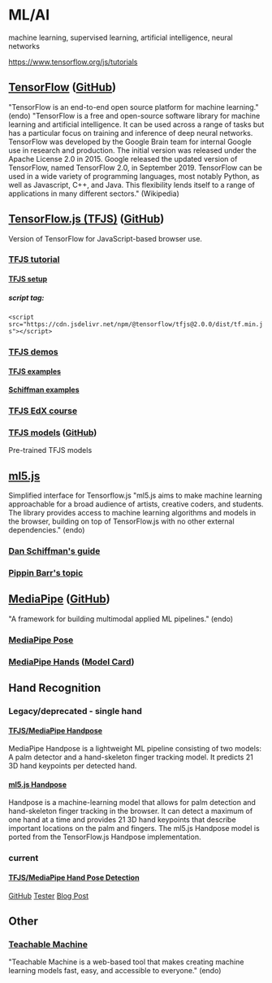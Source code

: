 # ML/AI

machine learning, supervised learning, artificial intelligence, neural networks  


 https://www.tensorflow.org/js/tutorials


## [TensorFlow](https://www.tensorflow.org/) ([GitHub](https://github.com/tensorflow/tensorflow))
"TensorFlow is an end-to-end open source platform for machine learning." (endo)
"TensorFlow is a free and open-source software library for machine learning and artificial intelligence. It can be used across a range of tasks but has a particular focus on training and inference of deep neural networks.
TensorFlow was developed by the Google Brain team for internal Google use in research and production. The initial version was released under the Apache License 2.0 in 2015. Google released the updated version of TensorFlow, named TensorFlow 2.0, in September 2019.
TensorFlow can be used in a wide variety of programming languages, most notably Python, as well as Javascript, C++, and Java. This flexibility lends itself to a range of applications in many different sectors." (Wikipedia)

## [TensorFlow.js (TFJS)](https://www.tensorflow.org/js/) ([GitHub](https://github.com/tensorflow/tfjs))
Version of TensorFlow for JavaScript-based browser use.
### [TFJS tutorial](https://www.tensorflow.org/js/tutorials)
#### [TFJS setup](https://www.tensorflow.org/js/tutorials/setup)
##### script tag:
`<script src="https://cdn.jsdelivr.net/npm/@tensorflow/tfjs@2.0.0/dist/tf.min.js"></script>`
### [TFJS demos](https://www.tensorflow.org/js/demos)
#### [TFJS examples](https://github.com/tensorflow/tfjs-examples)
#### [Schiffman examples](https://github.com/shiffman/Tensorflow-JS-Examples)
### [TFJS EdX course](https://learning.edx.org/course/course-v1:Google+WebML102+3T2021/home)
### [TFJS models](https://www.tensorflow.org/js/models) ([GitHub](https://github.com/tensorflow/tfjs-models))
Pre-trained TFJS models


## [ml5.js](https://ml5js.org/)
Simplified interface for Tensorflow.js
"ml5.js aims to make machine learning approachable for a broad audience of artists, creative coders, and students. The library provides access to machine learning algorithms and models in the browser, building on top of TensorFlow.js with no other external dependencies." (endo)
### [Dan Schiffman's guide](https://www.youtube.com/watch?v=jmznx0Q1fP0)
### [Pippin Barr's topic](https://pippinbarr.github.io/cart263/topics/ai/introducing-ml5js.html)


## [MediaPipe](https://google.github.io/mediapipe/) ([GitHub](https://github.com/google/mediapipe))
"A framework for building multimodal applied ML pipelines." (endo)
### [MediaPipe Pose](https://google.github.io/mediapipe/solutions/pose.html)
### [MediaPipe Hands](https://google.github.io/mediapipe/solutions/hands.html) ([Model Card](https://drive.google.com/file/d/1-rmIgTfuCbBPW_IFHkh3f0-U_lnGrWpg/view))

## Hand Recognition
### Legacy/deprecated - single hand
#### [TFJS/MediaPipe Handpose](https://github.com/tensorflow/tfjs-models/tree/master/handpose)
MediaPipe Handpose is a lightweight ML pipeline consisting of two models: A palm detector and a hand-skeleton finger tracking model. It predicts 21 3D hand keypoints per detected hand.
#### [ml5.js Handpose](https://learn.ml5js.org/#/reference/handpose)
Handpose is a machine-learning model that allows for palm detection and hand-skeleton finger tracking in the browser. It can detect a maximum of one hand at a time and provides 21 3D hand keypoints that describe important locations on the palm and fingers.
The ml5.js Handpose model is ported from the TensorFlow.js Handpose implementation.
### current
#### [TFJS/MediaPipe Hand Pose Detection]()
[GitHub](https://github.com/tensorflow/tfjs-models/tree/master/hand-pose-detection)
[Tester](https://storage.googleapis.com/tfjs-models/demos/hand-pose-detection/index.html?model=mediapipe_hands)
[Blog Post](https://blog.tensorflow.org/2021/11/3D-handpose.html)


## Other
### [Teachable Machine](https://teachablemachine.withgoogle.com/)
"Teachable Machine is a web-based tool that makes creating machine learning models fast, easy, and accessible to everyone." (endo)
